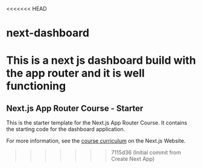 <<<<<<< HEAD
# next-dashboard
This is a next js dashboard build with the app router and it is well functioning
=======
## Next.js App Router Course - Starter

This is the starter template for the Next.js App Router Course. It contains the starting code for the dashboard application.

For more information, see the [course curriculum](https://nextjs.org/learn) on the Next.js Website.
>>>>>>> 7115d36 (Initial commit from Create Next App)
